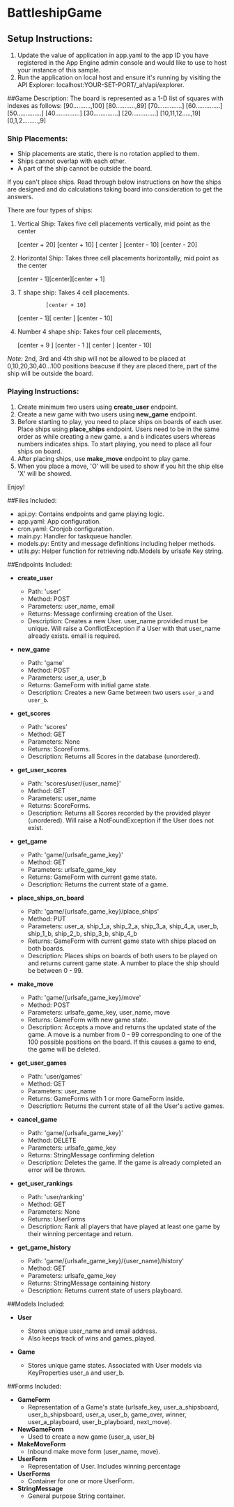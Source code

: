# BattleshipGame

## Setup Instructions:
1. Update the value of application in app.yaml to the app ID you have registered
	in the App Engine admin console and would like to use to host your instance of this sample.
2. Run the application on local host and ensure it's running by visiting the API Explorer:
	localhost:YOUR-SET-PORT/_ah/api/explorer.


##Game Description:
The board is represented as a 1-D list of squares with indexes as follows:
[90..........,100]
[80...........,89]
[70..............]
[60..............]
[50..............]
[40..............]
[30..............]
[20..............]
[10,11,12.....,19]
[0,1,2.........,9]

### Ship Placements:
- Ship placements are static, there is no rotation applied to them. 
- Ships cannot overlap with each other.
- A part of the ship cannot be outside the board.

If you can't place ships. Read through below instructions on how the
ships are designed and do calculations taking board into consideration 
to get the answers.

There are four types of ships:
1) Vertical Ship: Takes five cell placements vertically, mid point as the center

    [center + 20]
    [center + 10]
    [  center   ]
    [center - 10]
    [center - 20]

2) Horizontal Ship: Takes three cell placements horizontally, mid point as the center

    [center - 1][center][center + 1]

3) T shape ship: Takes 4 cell placements.

                [center + 10]
    [center - 1][   center  ]
                [center - 10]

4) Number 4 shape ship: Takes four cell placements,

    [center + 9 ]
    [center - 1 ][  center   ]
                 [center - 10]

_Note:_ 2nd, 3rd and 4th ship will not be allowed to be placed at 0,10,20,30,40...100 positions 
beacuse if they are placed there, part of the ship will be outside the board.


### Playing Instructions:
1. Create minimum two users using __create_user__ endpoint.
2. Create a new game with two users using __new_game__ endpoint.
3. Before starting to play, you need to place ships on boards of each user. Place ships using
	__place_ships__ endpoint. Users need to be in the same order as while creating a new game.
	`a` and `b` indicates users whereas numbers indicates ships. To start playing, you need to
	place all four ships on board.
4. After placing ships, use __make_move__ endpoint to play game. 
5. When you place a move, 'O' will be used to show if you hit the ship else 'X' will be showed.

Enjoy!


##Files Included:
 - api.py: Contains endpoints and game playing logic.
 - app.yaml: App configuration.
 - cron.yaml: Cronjob configuration.
 - main.py: Handler for taskqueue handler.
 - models.py: Entity and message definitions including helper methods.
 - utils.py: Helper function for retrieving ndb.Models by urlsafe Key string.

##Endpoints Included:
 - **create_user**
    - Path: 'user'
    - Method: POST
    - Parameters: user_name, email
    - Returns: Message confirming creation of the User.
    - Description: Creates a new User. user_name provided must be unique. Will 
    raise a ConflictException if a User with that user_name already exists.
    email is required.
    
 - **new_game**
    - Path: 'game'
    - Method: POST
    - Parameters: user_a, user_b
    - Returns: GameForm with initial game state.
    - Description: Creates a new Game between two users `user_a` and `user_b`.

 - **get_scores**
    - Path: 'scores'
    - Method: GET
    - Parameters: None
    - Returns: ScoreForms.
    - Description: Returns all Scores in the database (unordered).
    
 - **get_user_scores**
    - Path: 'scores/user/{user_name}'
    - Method: GET
    - Parameters: user_name
    - Returns: ScoreForms. 
    - Description: Returns all Scores recorded by the provided player (unordered).
    Will raise a NotFoundException if the User does not exist.

 - **get_game**
    - Path: 'game/{urlsafe_game_key}'
    - Method: GET
    - Parameters: urlsafe_game_key
    - Returns: GameForm with current game state.
    - Description: Returns the current state of a game.
    
 - **place_ships_on_board**
 	- Path: 'game/{urlsafe_game_key}/place_ships'
 	- Method: PUT
 	- Parameters: user_a, ship_1_a, ship_2_a, ship_3_a, ship_4_a, user_b, ship_1_b,
 	 ship_2_b, ship_3_b, ship_4_b
 	- Returns: GameForm with current game state with ships placed on both boards.
 	- Description: Places ships on boards of both users to be played on and 
 	returns current game state. A number to place the ship should be between
 	0 - 99.

 - **make_move**
    - Path: 'game/{urlsafe_game_key}/move'
    - Method: POST
    - Parameters: urlsafe_game_key, user_name, move
    - Returns: GameForm with new game state.
    - Description: Accepts a move and returns the updated state of the game.
    A move is a number from 0 - 99 corresponding to one of the 100 possible
    positions on the board.
    If this causes a game to end, the game will be deleted.

 - **get_user_games**
    - Path: 'user/games'
    - Method: GET
    - Parameters: user_name
    - Returns: GameForms with 1 or more GameForm inside.
    - Description: Returns the current state of all the User's active games.
    
 - **cancel_game**
    - Path: 'game/{urlsafe_game_key}'
    - Method: DELETE
    - Parameters: urlsafe_game_key
    - Returns: StringMessage confirming deletion
    - Description: Deletes the game. If the game is already completed an error
    will be thrown.
    
 - **get_user_rankings**
    - Path: 'user/ranking'
    - Method: GET
    - Parameters: None
    - Returns: UserForms
    - Description: Rank all players that have played at least one game by their
    winning percentage and return.

 - **get_game_history**
    - Path: 'game/{urlsafe_game_key}/{user_name}/history'
    - Method: GET
    - Parameters: urlsafe_game_key
    - Returns: StringMessage containing history
    - Description: Returns current state of users playboard.


##Models Included:
 - **User**
    - Stores unique user_name and email address.
    - Also keeps track of wins and games_played.
    
 - **Game**
    - Stores unique game states. Associated with User models via KeyProperties
    user_a and user_b.
    
##Forms Included:
 - **GameForm**
    - Representation of a Game's state (urlsafe_key, user_a_shipsboard, 
    user_b_shipsboard, user_a, user_b, game_over, winner, user_a_playboard,
    user_b_playboard, next_move).
 - **NewGameForm**
    - Used to create a new game (user_a, user_b)
 - **MakeMoveForm**
    - Inbound make move form (user_name, move).
 - **UserForm**
    - Representation of User. Includes winning percentage
 - **UserForms**
    - Container for one or more UserForm.
 - **StringMessage**
    - General purpose String container.